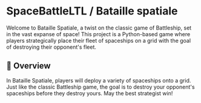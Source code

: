 # SpaceBattleLTL / Bataille spatiale

Welcome to Bataille Spatiale, a twist on the classic game of Battleship, set in the vast expanse of space! This project is a Python-based game where players strategically place their fleet of spaceships on a grid with the goal of destroying their opponent's fleet.

## :telescope: Overview

In Bataille Spatiale, players will deploy a variety of spaceships onto a grid. Just like the classic Battleship game, the goal is to destroy your opponent's spaceships before they destroy yours. May the best strategist win!


